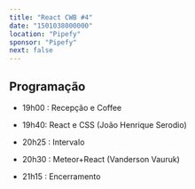 ```yaml
---
title: "React CWB #4"
date: "1501038000000"
location: "Pipefy"
sponsor: "Pipefy"
next: false
---
```


## Programação

- 19h00 : Recepção e Coffee

- 19h40: React e CSS (João Henrique Serodio)

- 20h25 : Intervalo

- 20h30 : Meteor+React (Vanderson Vauruk)

- 21h15 : Encerramento

